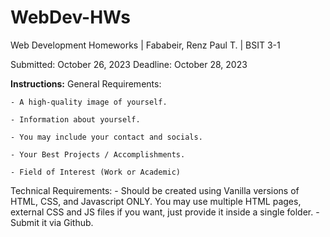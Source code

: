 # WebDev-HWs
Web Development Homeworks | Fababeir, Renz Paul T. | BSIT 3-1

Submitted: October 26, 2023
Deadline: October 28, 2023

**Instructions:**
  General Requirements:
  
    - A high-quality image of yourself.
    
    - Information about yourself.
    
    - You may include your contact and socials.
    
    - Your Best Projects / Accomplishments.
    
    - Field of Interest (Work or Academic)
    
  Technical Requirements:
    - Should be created using Vanilla versions of HTML, CSS, and Javascript ONLY. 
    You may use multiple HTML pages, external CSS and JS files if you want, 
    just provide it inside a single folder.
    - Submit it via Github.

